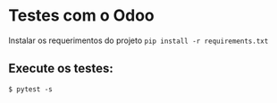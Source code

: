 # Testes com o Odoo

Instalar os requerimentos do projeto `pip install -r requirements.txt`


## Execute os testes:

```
$ pytest -s
```
